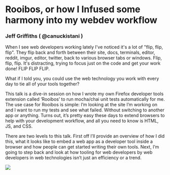 # Rooibos, or how I Infused some harmony into my webdev workflow

### Jeff Griffiths ( @canuckistani )

When I see web developers working lately I've noticed it's a lot of "flip, flip, flip". They flip back and forth between their site, docs, terminals, editor, reddit, imgur, editor, twitter, back to various browser tabs or windows. Flip, flip, flip. It's distracting, trying to focus just on the code and get your work done! FLIP FLIP FLIP.

What if I told you, you could use the web technology you work with every day to tie all of your tools together?

This talk is a dive-in session on how I wrote my own Firefox developer tools extension called ‘Rooibos’ to run mocha/chai unit tests automatically for me. The use case for Rooibos is simple: I’m looking at the site I’m working on and I want to run my tests and see what failed. Without switching to another app or anything. Turns out, it’s pretty easy these days to extend browsers to help with your development workflow, and all you need to know is HTML, JS, and CSS.

There are two levels to this talk. First off I’ll provide an overview of how I did this, what it looks like to embed a web app as a developer tool inside a browser and how people can get started writing their own tools. Next, I’m going to step back and look at how tooling for web developers by web developers in web technologies isn’t just an efficiency or a trend.

![](https://dl.dropboxusercontent.com/u/1212936/unicorn.jpg)